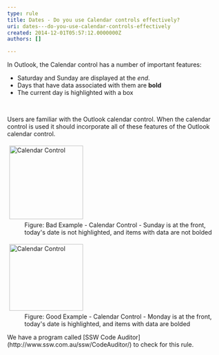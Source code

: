 ```yaml
---
type: rule
title: Dates - Do you use Calendar controls effectively?
uri: dates---do-you-use-calendar-controls-effectively
created: 2014-12-01T05:57:12.0000000Z
authors: []

---
```


 
In Outlook, the Calendar control has a number of important features:

- Saturday and Sunday are displayed at the *end*.
- Days that have data associated with them are **bold**
- The current day is highlighted with a box

 
​

Users are familiar with the Outlook calendar control. When the calendar control                      is used it should incorporate all of these features of the Outlook calendar                      control.
<dl class="badImage"><dt>
                        <img alt="Calendar Control" src="http&#58;//www.ssw.com.au/ssw/Standards/Rules/Images/CalendarControlBad.gif" style="margin&#58;5px;width&#58;171px;"></dt><dd>
                        Figure&#58; Bad Example - Calendar Control - Sunday is at the front, today's date is 
                        not highlighted, and items with data are not bolded</dd></dl><dl class="goodImage"><dt>
                        <img width="171" height="155" alt="Calendar Control" src="http&#58;//www.ssw.com.au/ssw/Standards/Rules/Images/CalendarControlGood.gif" style="margin&#58;5px;"></dt><dd>
                        Figure&#58; Good Example - Calendar Control - Monday is at the front, today's date 
                        is highlighted, and items with data are bolded</dd></dl>                                                                                            We have a program called [SSW Code Auditor](http&#58;//www.ssw.com.au/ssw/CodeAuditor/) to                              check for this rule.  

